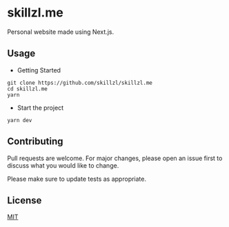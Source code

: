 
# skillzl.me

Personal website made using Next.js.

## Usage

* Getting Started
```bush
git clone https://github.com/skillzl/skillzl.me
cd skillzl.me
yarn

```
* Start the project

```bush
yarn dev
```

## Contributing
Pull requests are welcome. For major changes, please open an issue first to discuss what you would like to change.

Please make sure to update tests as appropriate.

## License
[MIT](LICENSE.md)